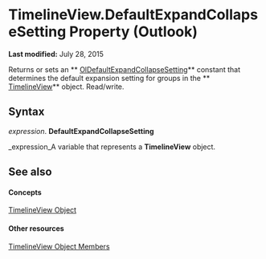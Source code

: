 
# TimelineView.DefaultExpandCollapseSetting Property (Outlook)

 **Last modified:** July 28, 2015

Returns or sets an  ** [OlDefaultExpandCollapseSetting](b05310dc-0bb6-2f78-d3f2-56c02402bbf9.md)** constant that determines the default expansion setting for groups in the ** [TimelineView](fb14c1a1-f542-fa1e-f30f-c5ee3d2f0206.md)** object. Read/write.

## Syntax

 _expression_. **DefaultExpandCollapseSetting**

 _expression_A variable that represents a  **TimelineView** object.


## See also


#### Concepts


 [TimelineView Object](fb14c1a1-f542-fa1e-f30f-c5ee3d2f0206.md)
#### Other resources


 [TimelineView Object Members](fa134129-519f-6f08-dc53-5e72085f9cc0.md)

